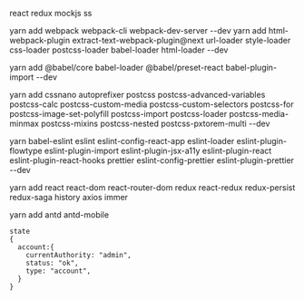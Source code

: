 react redux mockjs
ss

<!-- 开发环境搭建 -->

<!-- webpack plugin -->

yarn add webpack webpack-cli webpack-dev-server --dev
yarn add html-webpack-plugin extract-text-webpack-plugin@next url-loader style-loader css-loader postcss-loader babel-loader html-loader --dev

<!-- babel -->

yarn add @babel/core babel-loader @babel/preset-react babel-plugin-import --dev

<!--
{
  "presets": [
    "@babel/preset-react"
  ],
  "plugins": [
    [
      "import", {
        "libraryName": "antd",
        "style": "css"
      }
    ]
  ]
}
-->

<!-- postcss -->

yarn add cssnano autoprefixer postcss postcss-advanced-variables postcss-calc postcss-custom-media postcss-custom-selectors postcss-for postcss-image-set-polyfill postcss-import postcss-loader postcss-media-minmax postcss-mixins postcss-nested postcss-pxtorem-multi --dev

<!-- eslint -->

yarn babel-eslint eslint eslint-config-react-app eslint-loader eslint-plugin-flowtype eslint-plugin-import eslint-plugin-jsx-a11y eslint-plugin-react eslint-plugin-react-hooks prettier eslint-config-prettier eslint-plugin-prettier --dev

<!--
{
  enforce: 'pre',
  test: /\.(js|jsx)$/,
  loader: 'eslint-loader',
  options:{
    fix: true
  }
},
{
  test: /\.(js|jsx)$/,
  loader: 'babel-loader'
},
-->

<!-- react -->

yarn add react react-dom react-router-dom redux react-redux redux-persist redux-saga history axios immer

<!-- antd antd-mobile -->

yarn add antd antd-mobile

```
state
{
  account:{
    currentAuthority: "admin",
    status: "ok",
    type: "account",
  }
}
```
